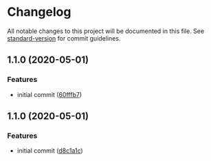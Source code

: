 # Changelog

All notable changes to this project will be documented in this file. See [standard-version](https://github.com/conventional-changelog/standard-version) for commit guidelines.

## 1.1.0 (2020-05-01)


### Features

* initial commit ([60fffb7](https://github.com/nickheal/jest-test-performance/commit/60fffb721034819163b0c3a3fef9874077ff74e5))

## 1.1.0 (2020-05-01)


### Features

* initial commit ([d8c1a1c](https://github.com/nickheal/test-performance/commit/d8c1a1c9a70967cf94589f883118db9efb54c097))
